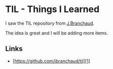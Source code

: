 # TIL - Things I Learned

I saw the TIL repository from [J.Branchaud][1].

The idea is great and I will be adding more items.

## Links

- [https://github.com/jbranchaud/til][1]


[1]: https://github.com/jbranchaud/til "https://github.com/jbranchaud/til"

